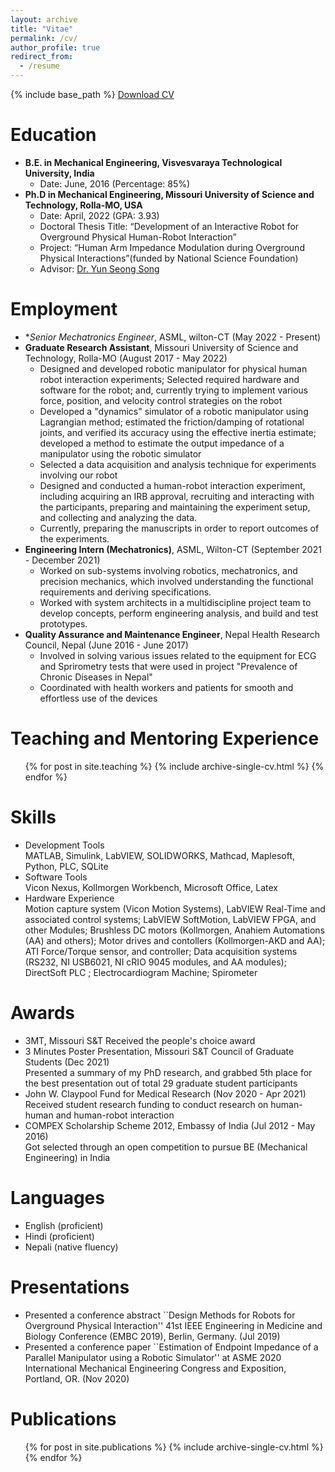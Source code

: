 ```yaml
---
layout: archive
title: "Vitae"
permalink: /cv/
author_profile: true
redirect_from:
  - /resume
---
```


{% include base_path %}
[Download CV](http://sambadregmi.github.io/files/CV_Sambad_Regmi.pdf)

Education
======
* <b>B.E. in Mechanical Engineering, Visvesvaraya Technological University, India </b>
  * Date: June, 2016 (Percentage: 85%)
* <b>Ph.D in Mechanical Engineering, Missouri University of Science and Technology, Rolla-MO, USA </b>
  * Date: April, 2022 (GPA: 3.93)
  * Doctoral Thesis Title: “Development of an Interactive Robot for Overground Physical Human-Robot Interaction”
  * Project: “Human Arm Impedance Modulation during Overground Physical Interactions”(funded by National Science Foundation)
  * Advisor: [Dr. Yun Seong Song](https://people.mst.edu/faculty/songyun/index.html)

Employment
======
* **Senior Mechatronics Engineer*, ASML, wilton-CT (May 2022 - Present)
* **Graduate Research Assistant**, Missouri University of Science and Technology, Rolla-MO (August 2017 - May 2022)
  * Designed and developed robotic manipulator for physical human robot interaction experiments; Selected required hardware and software for the robot; and, currently trying to implement various force, position, and velocity control strategies on the robot
  * Developed a "dynamics" simulator of a robotic manipulator using Lagrangian method; estimated the friction/damping of rotational joints, and verified its accuracy using the effective inertia estimate; developed a method to estimate the output impedance of a manipulator using the robotic simulator
  * Selected a data acquisition and analysis technique for experiments involving our robot
  * Designed and conducted a human-robot interaction experiment, including acquiring an IRB approval, recruiting and interacting with the participants, preparing and maintaining the experiment setup, and collecting and analyzing the data.
  * Currently, preparing the manuscripts in order to report outcomes of the experiments.
* **Engineering Intern (Mechatronics)**, ASML, Wilton-CT (September 2021 - December 2021)
  * Worked on sub-systems involving robotics, mechatronics, and precision mechanics, which involved understanding the functional requirements and deriving specifications.
  * Worked with system architects in a multidiscipline project team to develop concepts, perform engineering analysis, and build and test prototypes.
* **Quality Assurance and Maintenance Engineer**, Nepal Health Research Council, Nepal (June 2016 - June 2017)
  * Involved in solving various issues related to the equipment for ECG and Sprirometry tests that were used in project "Prevalence of Chronic Diseases in Nepal"
  * Coordinated with health workers and patients for smooth and effortless use of the devices

Teaching and Mentoring Experience
======
  <ul>{% for post in site.teaching %}
    {% include archive-single-cv.html %}
  {% endfor %}</ul>

Skills
======
* Development Tools\
  MATLAB, Simulink, LabVIEW, SOLIDWORKS, Mathcad, Maplesoft, Python, PLC, SQLite
* Software Tools\
  Vicon Nexus, Kollmorgen Workbench, Microsoft Office, Latex
* Hardware Experience\
  Motion capture system (Vicon Motion Systems), LabVIEW Real-Time and associated control systems; LabVIEW SoftMotion, LabVIEW FPGA, and other Modules; Brushless DC motors (Kollmorgen, Anahiem Automations (AA) and others); Motor drives and contollers (Kollmorgen-AKD and AA); ATI Force/Torque sensor, and controller; Data acquisition systems (RS232, NI USB6021, NI cRIO 9045 modules, and AA modules); DirectSoft PLC ; Electrocardiogram Machine; Spirometer

Awards
======
* 3MT, Missouri S&T
  Received the people's choice award
* 3 Minutes Poster Presentation,  Missouri S&T Council of Graduate Students (Dec 2021)\
  Presented a summary of my PhD research, and grabbed 5th place for the best presentation out of total 29 graduate student participants
* John W. Claypool Fund for Medical Research (Nov 2020 - Apr 2021)\
  Received student research funding to conduct research on human-human and human-robot interaction
* COMPEX Scholarship Scheme 2012, Embassy of India (Jul 2012 - May 2016)\
  Got selected through an open competition to pursue BE (Mechanical Engineering) in India

Languages
======
* English (proficient)
* Hindi (proficient)
* Nepali (native fluency)

Presentations
======
* Presented a conference abstract ``Design Methods for Robots for Overground Physical Interaction'' 41st IEEE Engineering in Medicine and Biology Conference (EMBC 2019), Berlin, Germany. (Jul 2019)
* Presented a conference paper ``Estimation of Endpoint Impedance of a Parallel Manipulator using a Robotic Simulator'' at ASME 2020 International Mechanical
Engineering Congress and Exposition, Portland, OR. (Nov 2020)

Publications
======
  <ul>{% for post in site.publications %}
    {% include archive-single-cv.html %}
  {% endfor %}</ul>

